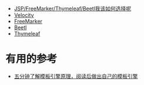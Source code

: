 
* [JSP/FreeMarker/Thymeleaf/Beetl我该如何选择呢](https://www.bilibili.com/video/BV1Q741127KW?from=search&seid=13021206543082138281)
*  [Velocity ](https://github.com/stevenli91748/JAVA-Architecture/blob/master/Tools%20and%20Middleware/%E6%A8%A1%E6%9D%BF%E5%BC%95%E6%93%8E/Velocity/README.md)
*  [FreeMarker ](https://github.com/stevenli91748/JAVA-Architecture/blob/master/Tools%20and%20Middleware/%E6%A8%A1%E6%9D%BF%E5%BC%95%E6%93%8E/FreeMarker/README.md)
* [Beetl]()
* [Thymeleaf]()


# 有用的参考

* [五分钟了解模板引擎原理，阅读后做出自己的模板引擎](https://www.jianshu.com/p/9091e8a343e4)
